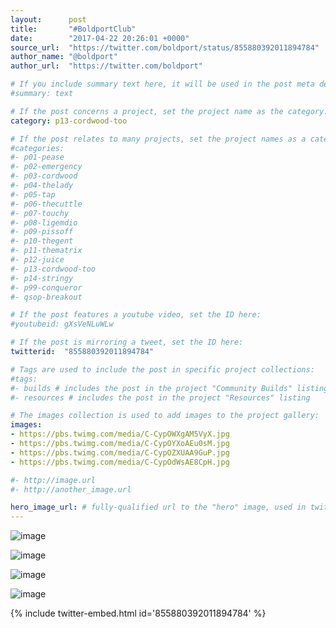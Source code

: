 ```yaml
---
layout:      post
title:       "#BoldportClub"
date:        "2017-04-22 20:26:01 +0000"
source_url:  "https://twitter.com/boldport/status/855880392011894784"
author_name: "@boldport"
author_url:  "https://twitter.com/boldport"

# If you include summary text here, it will be used in the post meta description instead of an excerpt from the post body
#summary: text

# If the post concerns a project, set the project name as the category:
category: p13-cordwood-too

# If the post relates to many projects, set the project names as a categories array:
#categories:
#- p01-pease
#- p02-emergency
#- p03-cordwood
#- p04-thelady
#- p05-tap
#- p06-thecuttle
#- p07-touchy
#- p08-ligemdio
#- p09-pissoff
#- p10-thegent
#- p11-thematrix
#- p12-juice
#- p13-cordwood-too
#- p14-stringy
#- p99-conqueror
#- qsop-breakout

# If the post features a youtube video, set the ID here:
#youtubeid: gXsVeNLuWLw

# If the post is mirroring a tweet, set the ID here:
twitterid:  "855880392011894784"

# Tags are used to include the post in specific project collections:
#tags:
#- builds # includes the post in the project "Community Builds" listing
#- resources # includes the post in the project "Resources" listing

# The images collection is used to add images to the project gallery:
images:
- https://pbs.twimg.com/media/C-CypOWXgAM5VyX.jpg
- https://pbs.twimg.com/media/C-CypOYXoAEu0sM.jpg
- https://pbs.twimg.com/media/C-CypOZXUAA9GuP.jpg
- https://pbs.twimg.com/media/C-CypOdWsAE8CpH.jpg

#- http://image.url
#- http://another_image.url

hero_image_url: # fully-qualified url to the "hero" image, used in twitter cards for example
---
```


![image](https://pbs.twimg.com/media/C-CypOWXgAM5VyX.jpg)

![image](https://pbs.twimg.com/media/C-CypOYXoAEu0sM.jpg)

![image](https://pbs.twimg.com/media/C-CypOZXUAA9GuP.jpg)

![image](https://pbs.twimg.com/media/C-CypOdWsAE8CpH.jpg)

{% include twitter-embed.html id='855880392011894784' %}


